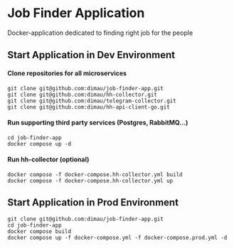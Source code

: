 # Job Finder Application
Docker-application dedicated to finding right job for the people

## Start Application in Dev Environment
#### Clone repositories for all microservices
```
git clone git@github.com:dimau/job-finder-app.git
git clone git@github.com:dimau/hh-collector.git
git clone git@github.com:dimau/telegram-collector.git
git clone git@github.com:dimau/hh-api-client-go.git
```
#### Run supporting third party services (Postgres, RabbitMQ...)
```
cd job-finder-app
docker compose up -d
```
#### Run hh-collector (optional)
```
docker compose -f docker-compose.hh-collector.yml build
docker compose -f docker-compose.hh-collector.yml up 
```

## Start Application in Prod Environment
```
git clone git@github.com:dimau/job-finder-app.git
cd job-finder-app
docker compose build
docker compose up -f docker-compose.yml -f docker-compose.prod.yml -d
```